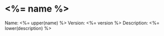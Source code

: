 # <%= name %>

Name: <%= upper(name) %>
Version: <%= version %>
Description: <%= lower(description) %>
